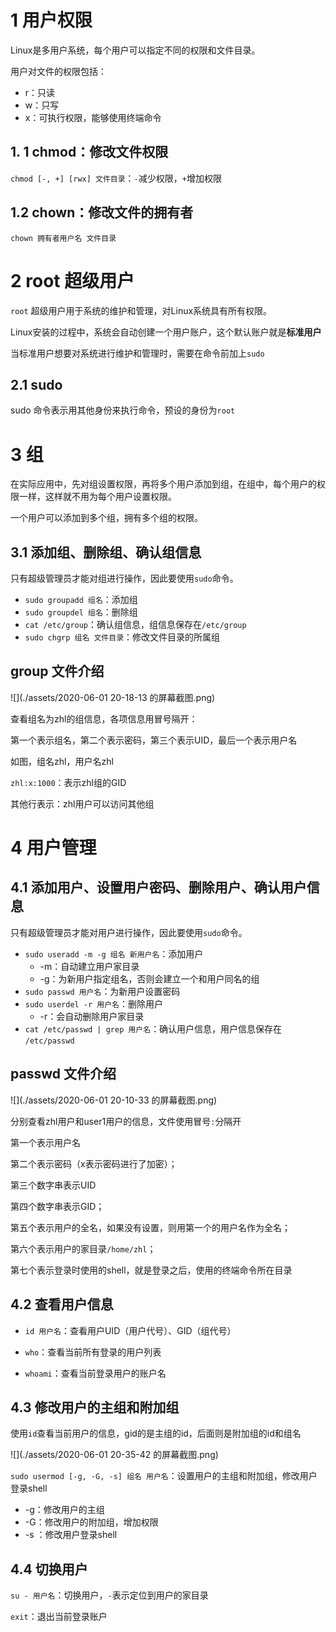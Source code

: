 # 1 用户权限

Linux是多用户系统，每个用户可以指定不同的权限和文件目录。

用户对文件的权限包括：

- r：只读
- w：只写
- x：可执行权限，能够使用终端命令

## 1. 1 chmod：修改文件权限

`chmod [-, +] [rwx] 文件目录`：`-`减少权限，`+`增加权限



## 1.2 chown：修改文件的拥有者

`chown 拥有者用户名 文件目录`



# 2 root 超级用户

`root` 超级用户用于系统的维护和管理，对Linux系统具有所有权限。

Linux安装的过程中，系统会自动创建一个用户账户，这个默认账户就是**标准用户**

当标准用户想要对系统进行维护和管理时，需要在命令前加上`sudo`

## 2.1 sudo

sudo 命令表示用其他身份来执行命令，预设的身份为`root`



# 3 组

在实际应用中，先对组设置权限，再将多个用户添加到组，在组中，每个用户的权限一样，这样就不用为每个用户设置权限。

一个用户可以添加到多个组，拥有多个组的权限。



## 3.1 添加组、删除组、确认组信息

只有超级管理员才能对组进行操作，因此要使用`sudo`命令。

- `sudo groupadd 组名`：添加组
- `sudo groupdel 组名`：删除组
- `cat /etc/group`：确认组信息，组信息保存在`/etc/group`
- `sudo chgrp 组名 文件目录`：修改文件目录的所属组



## group 文件介绍

![](./assets/2020-06-01 20-18-13 的屏幕截图.png)

查看组名为zhl的组信息，各项信息用冒号隔开：

第一个表示组名，第二个表示密码，第三个表示UID，最后一个表示用户名

如图，组名zhl，用户名zhl

`zhl:x:1000`：表示zhl组的GID

其他行表示：zhl用户可以访问其他组



# 4 用户管理

## 4.1 添加用户、设置用户密码、删除用户、确认用户信息

只有超级管理员才能对用户进行操作，因此要使用`sudo`命令。

- `sudo useradd -m -g 组名 新用户名`：添加用户
  - -m：自动建立用户家目录
  - -g：为新用户指定组名，否则会建立一个和用户同名的组
- `sudo passwd 用户名`：为新用户设置密码
- `sudo userdel -r 用户名`：删除用户
  - -r：会自动删除用户家目录
- `cat /etc/passwd | grep 用户名`：确认用户信息，用户信息保存在 `/etc/passwd`



## passwd 文件介绍

![](./assets/2020-06-01 20-10-33 的屏幕截图.png)

分别查看zhl用户和user1用户的信息，文件使用冒号`:`分隔开

第一个表示用户名

第二个表示密码（x表示密码进行了加密）；

第三个数字串表示UID

第四个数字串表示GID；

第五个表示用户的全名，如果没有设置，则用第一个的用户名作为全名；

第六个表示用户的家目录`/home/zhl`；

第七个表示登录时使用的shell，就是登录之后，使用的终端命令所在目录



## 4.2 查看用户信息

- `id 用户名`：查看用户UID（用户代号）、GID（组代号）

- `who`：查看当前所有登录的用户列表
- `whoami`：查看当前登录用户的账户名



## 4.3 修改用户的主组和附加组

使用`id`查看当前用户的信息，gid的是主组的id，后面则是附加组的id和组名

![](./assets/2020-06-01 20-35-42 的屏幕截图.png)



`sudo usermod [-g, -G, -s] 组名 用户名`：设置用户的主组和附加组，修改用户登录shell

- -g：修改用户的主组
- -G：修改用户的附加组，增加权限
- -s ：修改用户登录shell



## 4.4 切换用户

`su - 用户名`：切换用户，`-`表示定位到用户的家目录

`exit`：退出当前登录账户